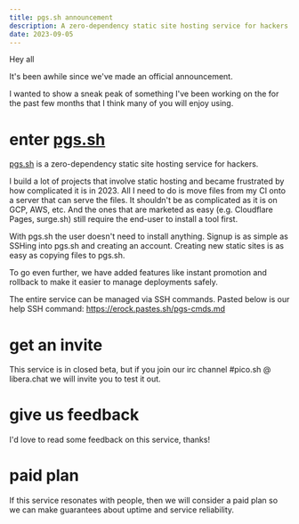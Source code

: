 ```yaml
---
title: pgs.sh announcement
description: A zero-dependency static site hosting service for hackers
date: 2023-09-05
---
```


Hey all

It's been awhile since we've made an official announcement.

I wanted to show a sneak peak of something I've been working on the for the past
few months that I think many of you will enjoy using.

# enter [pgs.sh](https://pgs.sh)

[pgs.sh](https://pgs.sh) is a zero-dependency static site hosting service for hackers.

I build a lot of projects that involve static hosting and became frustrated by
how complicated it is in 2023. All I need to do is move files from my CI onto a
server that can serve the files. It shouldn't be as complicated as it is on GCP,
AWS, etc. And the ones that are marketed as easy (e.g. Cloudflare Pages,
surge.sh) still require the end-user to install a tool first.

With pgs.sh the user doesn't need to install anything. Signup is as simple as
SSHing into pgs.sh and creating an account. Creating new static sites is as easy
as copying files to pgs.sh.

To go even further, we have added features like instant promotion and rollback
to make it easier to manage deployments safely.

The entire service can be managed via SSH commands. Pasted below is our help SSH
command: https://erock.pastes.sh/pgs-cmds.md

# get an invite

This service is in closed beta, but if you join our irc channel #pico.sh @
libera.chat we will invite you to test it out.

# give us feedback

I'd love to read some feedback on this service, thanks!

# paid plan

If this service resonates with people, then we will consider a paid plan so we
can make guarantees about uptime and service reliability.

